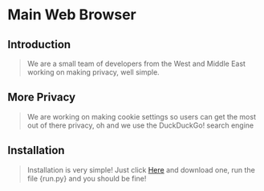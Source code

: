 # Main Web Browser

## Introduction

> We are a small team of developers from the West and Middle East working on making privacy, well simple.

## More Privacy

> We are working on making cookie settings so users can get the most out of there privacy, oh and we use the DuckDuckGo! search engine

## Installation

> Installation is very simple! Just click [Here](https://github.com/RodneyByte/main/releases) and download one, run the file {run.py} and you should be fine!
